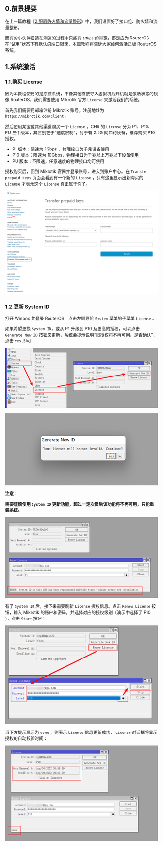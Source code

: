 ## 0.前景提要

在上一篇教程《[2.配置防火墙和流量整形](./2.配置防火墙和流量整形.md)》中，我们设置好了接口组、防火墙和流量整形。  

而有的小伙伴反馈在测速的过程中只能有 `1Mbps` 的带宽，那是应为 RouterOS 在“试用”状态下有默认的端口限速，本篇教程将告诉大家如何激活正版 RouterOS 系统。

## 1.系统激活

### 1.1.购买 License

因为本教程使用的是原装系统，不像其他直接导入虚拟机后开机就是激活状态的镜像 RouterOS，我们需要使用 Mikrotik 官方 `License` 来激活我们的系统。  

首先我们需要用邮箱注册 Mikrotik 账号，注册地址为 `https://mikrotik.com/client` 。

然后使用某宝或其他渠道购买一个 `License` ，CHR 的 `License` 分为 P1、P10、PU 三个版本，其区别在于“速度限制”，对于有 2.5G 网口的设备，推荐购买 P10 授权。

- P1 版本：限速为 1Gbps ，物理接口为千兆设备使用
- P10 版本：限速为 10Gbps，物理接口为千兆以上万兆以下设备使用
- PU 版本：不限速，任意速度的物理接口均可使用

授权购买后，回到 Mikrotik 官网并登录账号，进入到账户中心。在 `Transfer prepaid keys` 页面会看到有一个新的 `License` ，只有这里显示出新购买的 `License` 才表示这个 `License` 真正属于你了。

![新的License](img/p3/buy_new_license.png)

### 1.2.更新 System ID

打开 Winbox 并登录 RouterOS，点击左侧导航 `System` 菜单的子菜单 `License` 。  

如果希望更换 `System ID`，或从 P1 升级到 P10 及更高的授权，可以点击 `Generate New ID` 按钮来更新，系统会提示说明“旧授权将不再可用，是否确认”，点击 `yes` 即可：

![获取新SystemID](img/p3/new_system_id.png)

![确认更新SystemID](img/p3/confirm_new_system_id.png)

 **注意：**   

 **需要谨慎使用 `System ID` 更新功能，超过一定次数后该功能将不再可用，只能重装系统。**  

![系统g了](img/p3/system_g.png)

有了 `System ID` 后，接下来需要刷新 `License` 授权信息。点击 `Renew License` 按钮，输入 Mikrotik 的账户和密码，并选择对应的授权级别（演示中选择了 P10 ），点击 `Start` 按钮： 

![刷新授权信息](img/p3/renew_license.png)

当下方提示显示为 `done` ，则表示 `License` 信息更新成功， `License` 对话框将显示授权的自动校验时间：

![刷新授权信息完成](img/p3/renew_license_done.png)